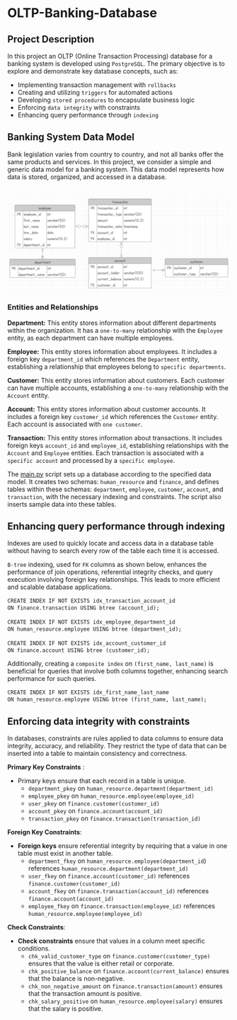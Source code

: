 # OLTP-Banking-Database
## Project Description
In this project an OLTP (Online Transaction Processing) database for a banking system is developed using `PostgreSQL`. The primary objective is to explore and demonstrate key database concepts, such as:
* Implementing transaction management with `rollbacks`
* Creating and utilizing `triggers` for automated actions
* Developing `stored procedures` to encapsulate business logic
* Enforcing `data integrity` with constraints
* Enhancing query performance through `indexing`
## Banking System Data Model
Bank legislation varies from country to country, and not all banks offer the same products and services. In this project, we consider a simple and generic data model for a banking system. This data model represents how data is stored, organized, and accessed in a database.

<br>
<div align = center>
<img src="bank_OLTP_ERD.png" align="center" width="1000" />
</div>


### Entities and Relationships
**Department:** This entity stores information about different departments within the organization. It has a `one-to-many` relationship with the `Employee` entity, as each department can have multiple employees.

**Employee:** This entity stores information about employees. It includes a foreign key `department_id` which references the `Department` entity, establishing a relationship that employees belong to `specific departments`.

**Customer:** This entity stores information about customers. Each customer can have multiple accounts, establishing a `one-to-many` relationship with the `Account` entity.

**Account:** This entity stores information about customer accounts. It includes a foreign key `customer_id` which references the `Customer` entity. Each account is associated with `one customer`.

**Transaction:** This entity stores information about transactions. It includes foreign keys `account_id` and `employee_id`, establishing relationships with the `Account` and `Employee` entities. Each transaction is associated with a `specific account` and processed by a `specific employee`.

The [main.py](/main.py) script sets up a database according to the specified data model. It creates two schemas: `human_resource` and `finance`, and defines tables within these schemas: `department`, `employee`, `customer`, `account`, and `transaction`, with the necessary indexing and constraints. The script also inserts sample data into these tables.

## Enhancing query performance through indexing

Indexes are used to quickly locate and access data in a database table without having to search every row of the table each time it is accessed.

`B-tree` indexing, used for `FK` columns as shown below, enhances the performance of join operations, referential integrity checks, and query execution involving foreign key relationships. This leads to more efficient and scalable database applications.

    CREATE INDEX IF NOT EXISTS idx_transaction_account_id
    ON finance.transaction USING btree (account_id);

    CREATE INDEX IF NOT EXISTS idx_employee_department_id
    ON human_resource.employee USING btree (department_id);

    CREATE INDEX IF NOT EXISTS idx_account_customer_id
    ON finance.account USING btree (customer_id);

Additionally, creating a `composite index` on `(first_name, last_name)` is beneficial for queries that involve both columns together, enhancing search performance for such queries.

    CREATE INDEX IF NOT EXISTS idx_first_name_last_name
    ON human_resource.employee USING btree (first_name, last_name);

## Enforcing data integrity with constraints

In databases, constraints are rules applied to data columns to ensure data integrity, accuracy, and reliability. They restrict the type of data that can be inserted into a table to maintain consistency and correctness.

**Primary Key Constraints** :
* Primary keys ensure that each record in a table is unique.
  * `department_pkey` on `human_resource.department(department_id)`
  * `employee_pkey` on `human_resource.employee(employee_id)`
  * `user_pkey` on `finance.customer(customer_id)`
  * `account_pkey` on `finance.account(account_id)`
  * `transaction_pkey` on `finance.transaction(transaction_id)`

**Foreign Key Constraints**: 
* **Foreign keys** ensure referential integrity by requiring that a value in one table must exist in another table.
  * `department_fkey` on `human_resource.employee(department_id`) references `human_resource.department(department_id)`
  * `user_fkey` on `finance.account(customer_id)` references `finance.customer(customer_id)`
  * `account_fkey` on `finance.transaction(account_id)` references `finance.account(account_id)`
  * `employee_fkey` on `finance.transaction(employee_id)` references `human_resource.employee(employee_id)`

**Check Constraints**: 
* **Check constraints** ensure that values in a column meet specific conditions.
  * `chk_valid_customer_type` on `finance.customer(customer_type)` ensures that the value is either retail or corporate.
  * `chk_positive_balance` on `finance.account(current_balance)` ensures that the balance is non-negative.
  * `chk_non_negative_amount` on `finance.transaction(amount)` ensures that the transaction amount is positive.
  * `chk_salary_positive` on `human_resource.employee(salary)` ensures that the salary is positive.

